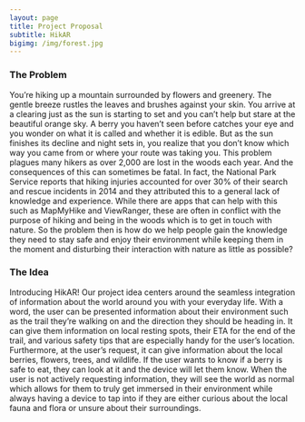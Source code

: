 ```yaml
---
layout: page
title: Project Proposal
subtitle: HikAR
bigimg: /img/forest.jpg
---
```


### The Problem
You’re hiking up a mountain surrounded by flowers and greenery. The gentle breeze rustles the leaves and brushes against your skin. You arrive at a clearing just as the sun is starting to set and you can’t help but stare at the beautiful orange sky. A berry you haven’t seen before catches your eye and you wonder on what it is called and whether it is edible. But as the sun finishes its decline and night sets in, you realize that you don’t know which way you came from or where your route was taking you. This problem plagues many hikers as over 2,000 are lost in the woods each year. And the consequences of this can sometimes be fatal. In fact, the National Park Service reports that hiking injuries accounted for over 30% of their search and rescue incidents in 2014 and they attributed this to a general lack of knowledge and experience. While there are apps that can help with this such as MapMyHike and ViewRanger, these are often in conflict with the purpose of hiking and being in the woods which is to get in touch with nature. So the problem then is how do we help people gain the knowledge they need to stay safe and enjoy their environment while keeping them in the moment and disturbing their interaction with nature as little as possible?



### The Idea
Introducing HikAR! Our project idea centers around the seamless integration of information about the world around you with your everyday life. With a word, the user can be presented information about their environment such as the trail they’re walking on and the direction they should be heading in. It can give them information on local resting spots, their ETA for the end of the trail, and various safety tips that are especially handy for the user’s location. Furthermore, at the user’s request, it can give information about the local berries, flowers, trees, and wildlife. If the user wants to know if a berry is safe to eat, they can look at it and the device will let them know. When the user is not actively requesting information, they will see the world as normal which allows for them to truly get immersed in their environment while always having a device to tap into if they are either curious about the local fauna and flora or unsure about their surroundings.
